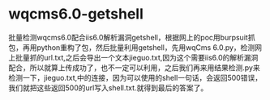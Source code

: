 # wqcms6.0-getshell
批量检测wqcms6.0配合iis6.0解析漏洞getshell，根据网上的poc用burpsuit抓包，再用python重构了包，然后批量利用getshell，先用wqCms 6.0.py，检测网上批量抓的url.txt,之后会导出一个文本jieguo.txt,因为这个需要iis6.0的解析漏洞配合，所以就算上传成功了，也不一定可以利用，之后我们再来用结果检测.py来检测一下，jieguo.txt,中的连接，因为可以使用的shell一句话，会返回500错误，我们就把这些返回500的url写入shell.txt.就得到最后的答案了。
